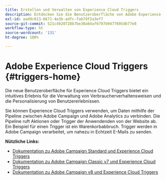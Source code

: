```yaml
---
title: Erstellen und Verwalten von Experience Cloud Triggers
description: Entdecken Sie die Benutzeroberfläche von Adobe Experience Cloud Triggers
exl-id: aad9c013-6671-4e3b-adfc-fab79f2a3ef7
source-git-commit: 521c4920728b7be30a64af6797b9477695db77e8
workflow-type: ht
source-wordcount: '131'
ht-degree: 100%

---
```


# Adobe Experience Cloud Triggers {#triggers-home}

Die neue Benutzeroberfläche für Experience Cloud Triggers bietet ein intuitives Erlebnis für die Verwaltung von Verbraucherverhaltensweisen und die Personalisierung von Benutzererlebnissen.

Sie können Experience Cloud Triggers verwenden, um Daten mithilfe der Pipeline zwischen Adobe Campaign und Adobe Analytics zu verbinden. Die Pipeline ruft Aktionen oder Trigger der Anwendenden von der Website ab. Ein Beispiel für einen Trigger ist ein Warenkorbabbruch. Trigger werden in Adobe Campaign verarbeitet, um nahezu in Echtzeit E-Mails zu senden.

**Nützliche Links:**

* [Dokumentation zu Adobe Campaign Standard und Experience Cloud Triggers](https://experienceleague.adobe.com/docs/campaign-standard/using/integrating-with-adobe-cloud/working-with-campaign-and-triggers/about-adobe-experience-cloud-triggers.html?lang=de)
* [Dokumentation zu Adobe Campaign Classic v7 und Experience Cloud Triggers](https://experienceleague.adobe.com/docs/campaign-classic/using/integrating-with-adobe-experience-cloud/experience-triggers/about-triggers.html?lang=de)
* [Dokumentation zu Adobe Campaign v8 und Experience Cloud Triggers](https://experienceleague.adobe.com/docs/campaign/campaign-v8/connect/ac-triggers.html?lang=de)
